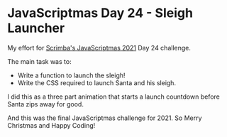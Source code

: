 # JavaScriptmas Day 24 - Sleigh Launcher

My effort for [Scrimba's JavaScriptmas 2021](https://scrimba.com/learn/javascriptmas2021) Day 24 challenge.

The main task was to:

- Write a function to launch the sleigh!
- Write the CSS required to launch Santa and his sleigh.

I did this as a three part animation that starts a launch countdown before Santa zips away for good.

And this was the final JavaScriptmas challenge for 2021. So Merry Christmas and Happy Coding!
